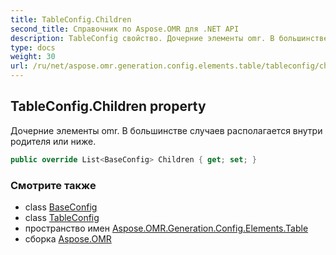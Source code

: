 ```yaml
---
title: TableConfig.Children
second_title: Справочник по Aspose.OMR для .NET API
description: TableConfig свойство. Дочерние элементы omr. В большинстве случаев располагается внутри родителя или ниже.
type: docs
weight: 30
url: /ru/net/aspose.omr.generation.config.elements.table/tableconfig/children/
---
```

## TableConfig.Children property

Дочерние элементы omr. В большинстве случаев располагается внутри родителя или ниже.

```csharp
public override List<BaseConfig> Children { get; set; }
```

### Смотрите также

* class [BaseConfig](../../../aspose.omr.generation.config/baseconfig/)
* class [TableConfig](../)
* пространство имен [Aspose.OMR.Generation.Config.Elements.Table](../../tableconfig/)
* сборка [Aspose.OMR](../../../)


